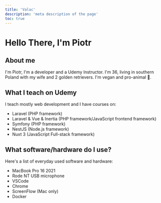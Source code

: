 ```yaml
---
title: 'Valac'
description: 'meta description of the page'
toc: true
---
```


# Hello There, I'm Piotr

## About me

I'm Piotr, I'm a developer and a Udemy Instructor. I'm 36, living in southern Poland with my wife and 2 golden retrievers. I'm vegan and pro-animal 🥑.

## What I teach on Udemy

I teach mostly web development and I have courses on:

-   Laravel (PHP framework)
-   Laravel & Vue & Inertia (PHP framework/JavaScript frontend framework)
-   Symfony (PHP framework)
-   NestJS (Node.js framework)
-   Nuxt 3 (JavaScript Full-stack framework)

## What software/hardware do I use?

Here's a list of everyday used software and hardware:

-   MacBook Pro 16 2021
-   Rode NT USB microphone
-   VSCode
-   Chrome
-   ScreenFlow (Mac only)
-   Docker
